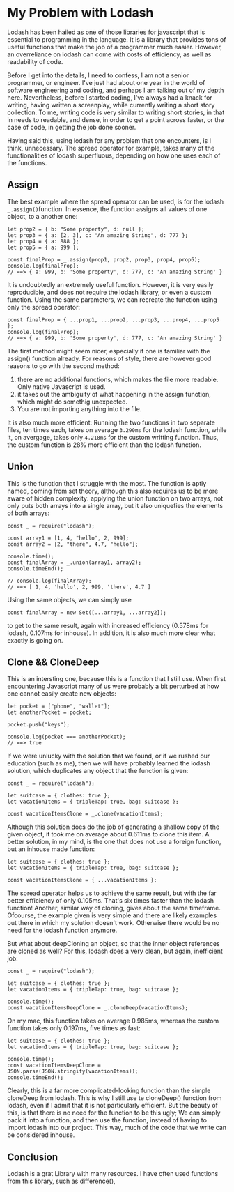 # My Problem with Lodash

Lodash has been hailed as one of those libraries for javascript that is essential to programming in the language. It is a library that provides tons of useful functions that make the job of a programmer much easier. However, an overreliance on lodash can come with costs of efficiency, as well as readability of code.

Before I get into the details, I need to confess, I am not a senior programmer, or engineer. I've just had about one year in the world of software engineering and coding, and perhaps I am talking out of my depth here. Nevertheless, before I started coding, I've always had a knack for writing, having written a screenplay, while currently writing a short story collection. To me, writing code is very similar to writing short stories, in that in needs to readable, and dense, in order to get a point across faster, or the case of code, in getting the job done sooner.

Having said this, using lodash for any problem that one encounters, is I think, unnecessary. The spread operator for example, takes many of the functionalities of lodash superfluous, depending on how one uses each of the functions.

## Assign

The best example where the spread operator can be used, is for the lodash `_.assign()`function. In essence, the function assigns all values of one object, to a another one:

```
let prop2 = { b: "Some property", d: null };
let prop3 = { a: [2, 3], c: "An amazing String", d: 777 };
let prop4 = { a: 888 };
let prop5 = { a: 999 };

const finalProp = _.assign(prop1, prop2, prop3, prop4, prop5);
console.log(finalProp);
// ==> { a: 999, b: 'Some property', d: 777, c: 'An amazing String' }
```

It is undoubtedly an extremely useful function. However, it is very easily reproducible, and does not require the lodash library, or even a custom function. Using the same parameters, we can recreate the function using only the spread operator:

```
const finalProp = { ...prop1, ...prop2, ...prop3, ...prop4, ...prop5 };
console.log(finalProp);
// ==> { a: 999, b: 'Some property', d: 777, c: 'An amazing String' }
```

The first method might seem nicer, especially if one is familiar with the assign() function already. For reasons of style, there are however good reasons to go with the second method:

1. there are no additional functions, which makes the file more readable. Only native Javascript is used.
2. it takes out the ambiguity of what happening in the assign function, which might do somethig unexpected.
3. You are not importing anything into the file.

It is also much more efficient: Running the two functions in two separate files, ten times each, takes on average `3.290ms` for the lodash function, while it, on avergage, takes only `4.218ms` for the custom writting function. Thus, the custom function is 28% more efficient than the lodash function.

## Union

This is the function that I struggle with the most. The function is aptly named, coming from set theory, although this also requires us to be more aware of hidden complexity: applying the union function on two arrays, not only puts both arrays into a single array, but it also uniquefies the elements of both arrays:

```
const _ = require("lodash");

const array1 = [1, 4, "hello", 2, 999];
const array2 = [2, "there", 4.7, "hello"];

console.time();
const finalArray = _.union(array1, array2);
console.timeEnd();

// console.log(finalArray);
// ==> [ 1, 4, 'hello', 2, 999, 'there', 4.7 ]
```

Using the same objects, we can simply use

```
const finalArray = new Set([...array1, ...array2]);
```

to get to the same result, again with increased efficiency (0.578ms for lodash, 0.107ms for inhouse). In addition, it is also much more clear what exactly is going on.

## Clone && CloneDeep

This is an intersting one, because this is a function that I still use. When first encountering Javascript many of us were probably a bit perturbed at how one cannot easily create new objects:

```
let pocket = ["phone", "wallet"];
let anotherPocket = pocket;

pocket.push("keys");

console.log(pocket === anotherPocket);
// ==> true
```

If we were unlucky with the solution that we found, or if we rushed our education (such as me), then we will have probably learned the lodash solution, which duplicates any object that the function is given:

```
const _ = require("lodash");

let suitcase = { clothes: true };
let vacationItems = { tripleTap: true, bag: suitcase };

const vacationItemsClone = _.clone(vacationItems);
```

Although this solution does do the job of generating a shallow copy of the given object, it took me on average about 0.611ms to clone this item. A better solution, in my mind, is the one that does not use a foreign function, but an inhouse made function:

```
let suitcase = { clothes: true };
let vacationItems = { tripleTap: true, bag: suitcase };

const vacationItemsClone = { ...vacationItems };
```

The spread operator helps us to achieve the same result, but with the far better efficiency of only 0.105ms. That's six times faster than the lodash function! Another, similar way of cloning, gives about the same timeframe. Ofcourse, the example given is very simple and there are likely examples out there in which my solution doesn't work. Otherwise there would be no need for the lodash function anymore.

But what about deepCloning an object, so that the inner object references are cloned as well? For this, lodash does a very clean, but again, inefficient job:

```
const _ = require("lodash");

let suitcase = { clothes: true };
let vacationItems = { tripleTap: true, bag: suitcase };

console.time();
const vacationItemsDeepClone = _.cloneDeep(vacationItems);
```

On my mac, this function takes on average 0.985ms, whereas the custom function takes only 0.197ms, five times as fast:

```
let suitcase = { clothes: true };
let vacationItems = { tripleTap: true, bag: suitcase };

console.time();
const vacationItemsDeepClone = JSON.parse(JSON.stringify(vacationItems));
console.timeEnd();
```

Clearly, this is a far more complicated-looking function than the simple cloneDeep from lodash. This is why I still use te cloneDeep() function from lodash, even if I admit that it is not particularly efficient. But the beauty of this, is that there is no need for the function to be this ugly; We can simply pack it into a function, and then use the function, instead of having to import lodash into our project. This way, much of the code that we write can be considered inhouse.

## Conclusion

Lodash is a grat Library with many resources. I have often used functions from this library, such as difference(),
